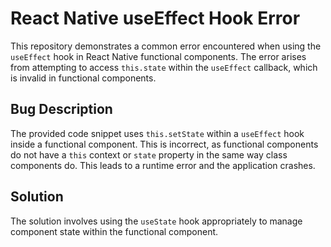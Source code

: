 # React Native useEffect Hook Error

This repository demonstrates a common error encountered when using the `useEffect` hook in React Native functional components.  The error arises from attempting to access `this.state` within the `useEffect` callback, which is invalid in functional components.

## Bug Description

The provided code snippet uses `this.setState` within a `useEffect` hook inside a functional component. This is incorrect, as functional components do not have a `this` context or `state` property in the same way class components do.  This leads to a runtime error and the application crashes.

## Solution

The solution involves using the `useState` hook appropriately to manage component state within the functional component.